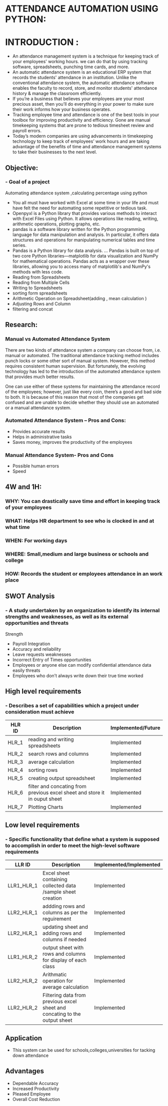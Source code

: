 # ATTENDANCE AUTOMATION USING PYTHON:

# INTRODUCTION :

* An attendance management system is a technique for keeping track of your employees' working hours. we can do that by using tracking software, spreadsheets, punching time cards, and more.
* An automatic attendance system is an educational ERP system that records the students' attendance in an institution. Unlike the conventional attendance system, 
the automatic attendance software enables the faculty to record, store, and monitor students' attendance history & manage the classroom efficiently.
* If you’re a business that believes your employees are your most precious asset, then you’ll do everything in your power to make sure their work informs how your business operates. 
* Tracking employee time and attendance is one of the best tools in your toolbox for improving productivity and efficiency. 
Gone are manual timekeeping systems that are prone to tedious timesheet review and payroll errors. 
* Today’s modern companies are using advancements in timekeeping technology to keep track of employees’ work hours and are taking advantage of the benefits of time and attendance management systems to take their businesses to the next level. 

## Objective:
### - Goal of a project
 Automating  attendance system ,calculating percentage using python 
 * You all must have worked with Excel at some time in your life and must have felt the need for automating some repetitive or tedious task.
 * Openpyxl is a Python library that provides various methods to interact with Excel Files using Python. It allows operations like reading, writing, arithmetic operations, plotting graphs, etc.
 * pandas is a software library written for the Python programming language for data manipulation and analysis. In particular, it offers data structures and operations for manipulating numerical tables and time series.
 * Pandas is a Python library for data analysis. ... Pandas is built on top of two core Python libraries—matplotlib for data visualization and NumPy for mathematical operations. Pandas acts as a wrapper over these libraries, allowing you to access many of matplotlib's and NumPy's methods with less code. 
 * Reading from Spreadsheets
 * Reading from Multiple Cells
 * Writing to Spreadsheets
 * sorting form spreadsheets
 * Arithmetic Operation on Spreadsheet(adding , mean calculation )
 * Adjusting Rows and Column
 * filtering and concat 
## Research:

### Manual vs Automated Attendance System

There are two kinds of attendance system a company can choose from, i.e. manual or automated. The traditional attendance tracking method includes punch locks or some other sort of manual system. However, this method requires consistent human supervision. But fortunately, the evolving technology has led to the introduction of the automated attendance system that provides much better results. 

One can use either of these systems for maintaining the attendance record of the employees; however, just like every coin, there’s a good and bad side to both. It is because of this reason that most of the companies get confused and are unable to decide whether they should use an automated or a manual attendance system. 

### Automated Attendance System – Pros and Cons:
* Provides accurate results
* Helps in administrative tasks
* Saves money, improves the productivity of the employees
### Manual Attendance System- Pros and Cons 
* Possible human errors
* Speed
             
               
## 4W and 1H:

### __WHY:__ You can drastically save time and effort in keeping track of your employees

### __WHAT:__ Helps HR department to see who is clocked in and at what time

### __WHEN:__ For working days 

### __WHERE:__  Small,medium and large business or schools and college

### __HOW:__ Records the student or employees attendance in an work place

## SWOT Analysis
### - A study undertaken by an organization to identify its internal strengths and weaknesses, as well as its external opportunities and threats
Strength
* Payroll Integration
* Accuracy and reliability
* Leave requests
weaknesses
 * Incorrect Entry of Times
opportunities
 * Employees or anyone else can modify confidential attendance data easily
threats
 * Employees who don’t always write down their true time worked



## High level requirements
### - Describes a set of capabilities which a project under consideration must achieve

|HLR ID|Description|Implemented/Future|
|------|-----------|------------------|
|HLR_1|reading and writing spreadsheets |Implemented|
|HLR_2|search rows and columns |Implemented|
|HLR_3|average calculation |Implemented|
|HLR_4|sorting rows  |Implemented |
|HLR_5|creating output spreadsheet |Implemented |
|HLR_6|filter and concating from previous excel sheet and store it in ouput sheet |Implemented |
|HLR_7|Plotting Charts |Implemented |



## Low level requirements
### - Specific functionality that define what a system is supposed to accomplish in order to meet the high-level software requirements

|LLR ID|Description|Implemented/Implemented|
|------|-----------|------------------|
|LLR1_HLR_1|Excel sheet containing collected data /sample sheet creation |Implemented|
|LLR2_HLR_1|addding rows and columns as per the reguirement|Implemented|
|LLR2_HLR_1|updating sheet and adding rows and columns if needed |Implemented|
|LLR1_HLR_2|output sheet with rows and columns for display of each class |Implemented|
|LLR2_HLR_2|Arithmatic operation for average calculation|Implemented|
|LLR2_HLR_2|Filtering data from previous excel sheet and concating to the output sheet |Implemented|

## Application
*  This system can be used for schools,colleges,universities for tacking down attendance






## Advantages
* Dependable Accuracy
* Increased Productivity
* Pleased Employee
* Overall Cost Reduction




 






